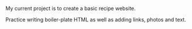 My current project is to create a basic recipe website.

Practice writing boiler-plate HTML as well as adding links, photos and text.

